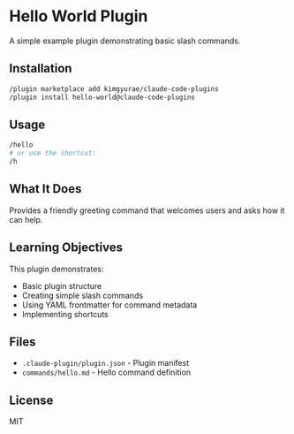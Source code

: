 # Hello World Plugin

A simple example plugin demonstrating basic slash commands.

## Installation

```bash
/plugin marketplace add kimgyurae/claude-code-plugins
/plugin install hello-world@claude-code-plugins
```

## Usage

```bash
/hello
# or use the shortcut:
/h
```

## What It Does

Provides a friendly greeting command that welcomes users and asks how it can help.

## Learning Objectives

This plugin demonstrates:
- Basic plugin structure
- Creating simple slash commands
- Using YAML frontmatter for command metadata
- Implementing shortcuts

## Files

- `.claude-plugin/plugin.json` - Plugin manifest
- `commands/hello.md` - Hello command definition

## License

MIT
